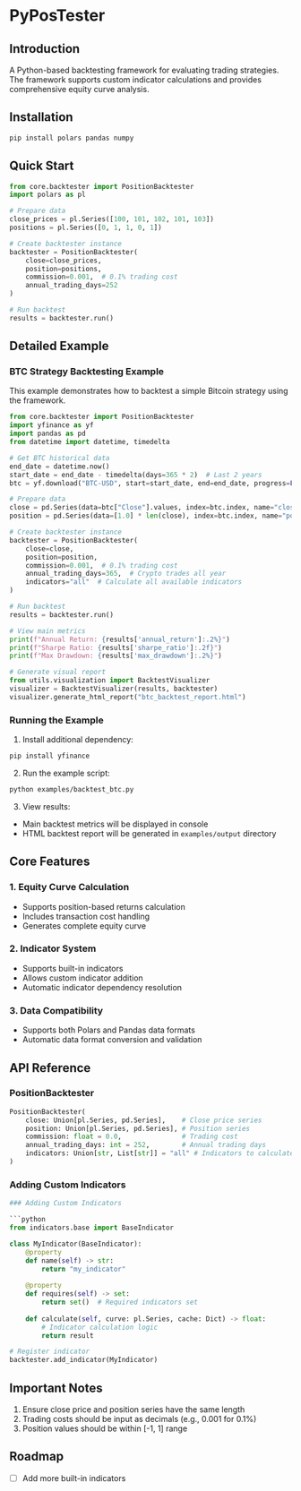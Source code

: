 # PyPosTester

## Introduction
A Python-based backtesting framework for evaluating trading strategies. The framework supports custom indicator calculations and provides comprehensive equity curve analysis.

## Installation
```bash
pip install polars pandas numpy
```

## Quick Start

```python
from core.backtester import PositionBacktester
import polars as pl

# Prepare data
close_prices = pl.Series([100, 101, 102, 101, 103])
positions = pl.Series([0, 1, 1, 0, 1])

# Create backtester instance
backtester = PositionBacktester(
    close=close_prices,
    position=positions,
    commission=0.001,  # 0.1% trading cost
    annual_trading_days=252
)

# Run backtest
results = backtester.run()
```

## Detailed Example

### BTC Strategy Backtesting Example

This example demonstrates how to backtest a simple Bitcoin strategy using the framework.

```python
from core.backtester import PositionBacktester
import yfinance as yf
import pandas as pd
from datetime import datetime, timedelta

# Get BTC historical data
end_date = datetime.now()
start_date = end_date - timedelta(days=365 * 2)  # Last 2 years
btc = yf.download("BTC-USD", start=start_date, end=end_date, progress=False)

# Prepare data
close = pd.Series(data=btc["Close"].values, index=btc.index, name="close")
position = pd.Series(data=[1.0] * len(close), index=btc.index, name="position")

# Create backtester instance
backtester = PositionBacktester(
    close=close,
    position=position,
    commission=0.001,  # 0.1% trading cost
    annual_trading_days=365,  # Crypto trades all year
    indicators="all"  # Calculate all available indicators
)

# Run backtest
results = backtester.run()

# View main metrics
print(f"Annual Return: {results['annual_return']:.2%}")
print(f"Sharpe Ratio: {results['sharpe_ratio']:.2f}")
print(f"Max Drawdown: {results['max_drawdown']:.2%}")

# Generate visual report
from utils.visualization import BacktestVisualizer
visualizer = BacktestVisualizer(results, backtester)
visualizer.generate_html_report("btc_backtest_report.html")
```

### Running the Example
1. Install additional dependency:
```bash
pip install yfinance
```

2. Run the example script:
```bash
python examples/backtest_btc.py
```

3. View results:
- Main backtest metrics will be displayed in console
- HTML backtest report will be generated in `examples/output` directory

## Core Features

### 1. Equity Curve Calculation
- Supports position-based returns calculation
- Includes transaction cost handling
- Generates complete equity curve

### 2. Indicator System
- Supports built-in indicators
- Allows custom indicator addition
- Automatic indicator dependency resolution

### 3. Data Compatibility
- Supports both Polars and Pandas data formats
- Automatic data format conversion and validation

## API Reference

### PositionBacktester

```python
PositionBacktester(
    close: Union[pl.Series, pd.Series],    # Close price series
    position: Union[pl.Series, pd.Series], # Position series
    commission: float = 0.0,               # Trading cost
    annual_trading_days: int = 252,        # Annual trading days
    indicators: Union[str, List[str]] = "all" # Indicators to calculate
)
```

### Adding Custom Indicators

```python
### Adding Custom Indicators

```python
from indicators.base import BaseIndicator

class MyIndicator(BaseIndicator):
    @property
    def name(self) -> str:
        return "my_indicator"
    
    @property
    def requires(self) -> set:
        return set()  # Required indicators set
    
    def calculate(self, curve: pl.Series, cache: Dict) -> float:
        # Indicator calculation logic
        return result

# Register indicator
backtester.add_indicator(MyIndicator)
```

## Important Notes
1. Ensure close price and position series have the same length
2. Trading costs should be input as decimals (e.g., 0.001 for 0.1%)
3. Position values should be within [-1, 1] range

## Roadmap
- [ ] Add more built-in indicators
